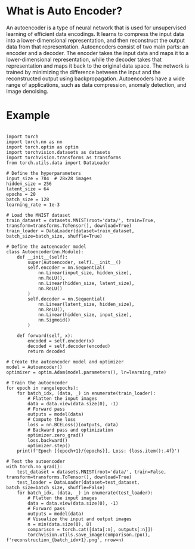 # What is Auto Encoder?


An autoencoder is a type of neural network that is used for unsupervised learning of efficient data encodings. It learns to compress the input data into a lower-dimensional representation, and then reconstruct the output data from that representation. Autoencoders consist of two main parts: an encoder and a decoder. The encoder takes the input data and maps it to a lower-dimensional representation, while the decoder takes that representation and maps it back to the original data space. The network is trained by minimizing the difference between the input and the reconstructed output using backpropagation. Autoencoders have a wide range of applications, such as data compression, anomaly detection, and image denoising.

# Example

```

import torch
import torch.nn as nn
import torch.optim as optim
import torchvision.datasets as datasets
import torchvision.transforms as transforms
from torch.utils.data import DataLoader

# Define the hyperparameters
input_size = 784  # 28x28 images
hidden_size = 256
latent_size = 64
epochs = 20
batch_size = 128
learning_rate = 1e-3

# Load the MNIST dataset
train_dataset = datasets.MNIST(root='data/', train=True, transform=transforms.ToTensor(), download=True)
train_loader = DataLoader(dataset=train_dataset, batch_size=batch_size, shuffle=True)

# Define the autoencoder model
class Autoencoder(nn.Module):
    def __init__(self):
        super(Autoencoder, self).__init__()
        self.encoder = nn.Sequential(
            nn.Linear(input_size, hidden_size),
            nn.ReLU(),
            nn.Linear(hidden_size, latent_size),
            nn.ReLU()
        )
        self.decoder = nn.Sequential(
            nn.Linear(latent_size, hidden_size),
            nn.ReLU(),
            nn.Linear(hidden_size, input_size),
            nn.Sigmoid()
        )

    def forward(self, x):
        encoded = self.encoder(x)
        decoded = self.decoder(encoded)
        return decoded

# Create the autoencoder model and optimizer
model = Autoencoder()
optimizer = optim.Adam(model.parameters(), lr=learning_rate)

# Train the autoencoder
for epoch in range(epochs):
    for batch_idx, (data, _) in enumerate(train_loader):
        # Flatten the input images
        data = data.view(data.size(0), -1)
        # Forward pass
        outputs = model(data)
        # Compute the loss
        loss = nn.BCELoss()(outputs, data)
        # Backward pass and optimization
        optimizer.zero_grad()
        loss.backward()
        optimizer.step()
    print(f'Epoch [{epoch+1}/{epochs}], Loss: {loss.item():.4f}')

# Test the autoencoder
with torch.no_grad():
    test_dataset = datasets.MNIST(root='data/', train=False, transform=transforms.ToTensor(), download=True)
    test_loader = DataLoader(dataset=test_dataset, batch_size=batch_size, shuffle=False)
    for batch_idx, (data, _) in enumerate(test_loader):
        # Flatten the input images
        data = data.view(data.size(0), -1)
        # Forward pass
        outputs = model(data)
        # Visualize the input and output images
        n = min(data.size(0), 8)
        comparison = torch.cat([data[:n], outputs[:n]])
        torchvision.utils.save_image(comparison.cpu(), f'reconstruction_{batch_idx+1}.png', nrow=n)
```